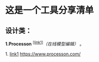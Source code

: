 这是一个工具分享清单
=================

设计类：
-----------------
**1.Processon** <sup id="a1">[[link1]](#f1)</sup>*（在线模型编辑）*  。

<span id="f1">1. [link1](#a1)</span> https://www.processon.com/


